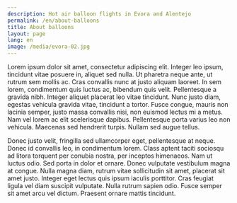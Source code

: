 ```yaml
---
description: Hot air balloon flights in Evora and Alentejo
permalink: /en/about-balloons
title: About balloons
layout: page
lang: en
image: /media/evora-02.jpg
---
```


Lorem ipsum dolor sit amet, consectetur adipiscing elit. Integer leo ipsum, tincidunt vitae posuere in, aliquet sed nulla. Ut pharetra neque ante, ut rutrum sem mollis ac. Cras convallis nunc at justo aliquam laoreet. In sem lorem, condimentum quis luctus ac, bibendum quis velit. Pellentesque a gravida nibh. Integer aliquet placerat leo vitae tincidunt. Nunc justo diam, egestas vehicula gravida vitae, tincidunt a tortor. Fusce congue, mauris non lacinia semper, justo massa convallis nisi, non euismod lectus mi a metus. Nam vel lorem ac elit scelerisque dapibus. Pellentesque porta varius leo non vehicula. Maecenas sed hendrerit turpis. Nullam sed augue tellus.

Donec justo velit, fringilla sed ullamcorper eget, pellentesque at neque. Donec id convallis leo, in condimentum lorem. Class aptent taciti sociosqu ad litora torquent per conubia nostra, per inceptos himenaeos. Nam ut luctus odio. Sed porta in dolor et ornare. Donec vulputate vestibulum magna at congue. Nulla magna diam, rutrum vitae sollicitudin sit amet, placerat sit amet justo. Integer eget lectus quis ipsum iaculis porttitor. Cras feugiat ligula vel diam suscipit vulputate. Nulla rutrum sapien odio. Fusce semper sit amet arcu vel dictum. Praesent ornare mattis tincidunt.


